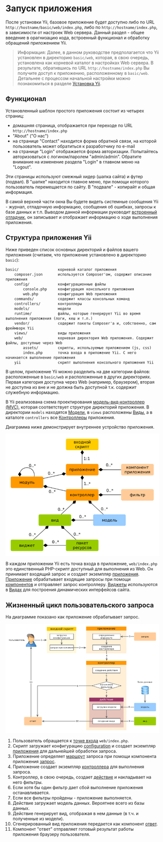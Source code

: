 Запуск приложения
====================

 После установки Yii, базовое приложение будет доступно либо по URL `http://hostname/basic/web/index.php`, либо по `http://hostname/index.php`, в зависимости от настроек Web сервера. Данный раздел - общее введение в орагнизацию кода, встроенный функционал и обработку обращений приложением Yii.

> Информация: Далее, в данном руководстве предполагается что Yii установлен в директорию `basic/web`, которая, в свою очередь, установлена как корневой каталог в настройках Web сервера. В результате, обратившись по URL `http://hostname/index.php` Вы получите доступ к приложению, расположенному в `basic/web`. Детальнее с процессом начальной настройки можно познакомиться в разделе [Установка Yii](start-installation.md).

Функционал <a name="functionality"></a>
---------------

Установленный шаблон простого приложения состоит из четырех страниц:

* домашняя страница, отображается при переходе по URL `http://hostname/index.php`
* "About" ("О нас")
* на странице "Contact" находится форма обратной связи, на которой пользователь может обратиться к разработчику по e-mail
* на странице "Login" отображается форма авторизации. Попытайтесь авторизоваться с логином/паролем "admin/admin". Обратите внимание на изменение раздела "Login" в главном меню на "Logout".

Эти страницы используют смежный хидер (шапка сайта) и футер (подвал). В "шапке" находится главное меню, при помощи которого пользователь перемещается по сайту. В "подвале" - копирайт и общая информация.

В самой верхней части окна Вы будете видеть системные сообщения Yii - журнал, отладочную информацию, сообщения об ошибках, запросы к базе данных и т.п. Выводом данной информации руководит [встроенный отладчик](tool-debugger.md), он записывает и отображает информацию о ходе выполнения приложения.


Структура приложения Yii <a name="application-structure"></a>
---------------------

Ниже приведен список основных директорий и файлов вашего приложения (считаем, что приложение установлено в директорию `basic`):

```
basic/                  корневой каталог приложения
    composer.json       используется Composer'ом, содержит описание приложения
    config/             конфигурационные файлы
        console.php     конфигурация консольного приложения
        web.php         конфигурация Web приложения
    commands/           содержит классы консольных команд
    controllers/        контроллеры
    models/             модели
    runtime/            файлы, которые генерирует Yii во время выполнения приложения (логи, кеш и т.п.)
    vendor/             содержит пакеты Composer'а и, собственно, сам фреймворк Yii
    views/              виды приложения
    web/                корневая директория Web приложения. Содержит файлы, доступные через Web
        assets/         скрипты, используемые приложением (js, css)
        index.php       точка входа в приложение Yii. С него начинается выполнение приложения
    yii                 скрипт выполнения консольного приложения Yii
```

В целом, приложение Yii можно разделить на две категории файлов: расположенные в `basic/web` и расположенные в других директориях. Первая категория доступна через Web (например, браузером), вторая не доступна из вне и не должна быть доступной т.к. содержит служебную информацию.

В Yii реализована схема проектирования [модель-вид-контроллер (MVC)](http://http://ru.wikipedia.org/wiki/Model-View-Controller),
которая соответствует структуре директорий приложения. В директории `models` находятся [Модели](structure-models.md),
в `views` расположены [Виды](structure-views.md), а в каталоге `controllers` все [Контроллеры](structure-controllers.md) приложения.

Диаграмма ниже демонстрирует внутреннее устройство приложения.

![внутреннее устройство приложения](images/application-structure.png)

В каждом приложении Yii есть точка входа в приложение, `web/index.php` это единственный PHP-скрипт доступный для выполнения из Web. Он принимает входящий запрос и создает экземпляр [приложения](structure-applications.md).
[Приложение](structure-applications.md) обрабатывает входящие запросы при помощи [компонентов](concept-components.md) и отправляет запрос контроллеру. [Виджеты](structure-widgets.md) используются в [Видах](structure-views.md) для построения динамических интерфейсов сайта.


Жизненный цикл пользовательского запроса <a name="request-lifecycle"></a>
-----------------

На диаграмме показано как приложение обрабатывает запрос.

![Жизненный цикл запроса](images/application-lifecycle.png)

1. Пользователь обращается к [точке входа](structure-entry-scripts.md) `web/index.php`.
2. Скрипт загружает конфигурацию [configuration](concept-configurations.md) и создает экземпляр [приложения](structure-applications.md) для дальнейшей обработки запроса.
3. Приложение определяет [маршрут](runtime-routing.md) запроса при помощи компонента приложения  [запрос](runtime-requests.md).
4. Приложение создает экземпляр [контроллера](structure-controllers.md) для выполнения запроса.
5. Контроллер, в свою очередь, создает [действие](structure-controllers.md) и накладывает на него фильтры.
6. Если хотя бы один фильтр дает сбой выполнение приложения останавливается.
7. Если все фильтры пройдены - приложение выполняется.
8. Действие загружает модель данных. Вероятнее всего из базы данных.
9. Действие генерирует вид, отображая в нем данные (в т.ч. и полученные из модели).
10. Сгенерированный вид приложения передается как компонент [ответ](runtime-responses.md).
11. Компонент "ответ" отправляет готовый результат работы приложения браузеру пользователя.

